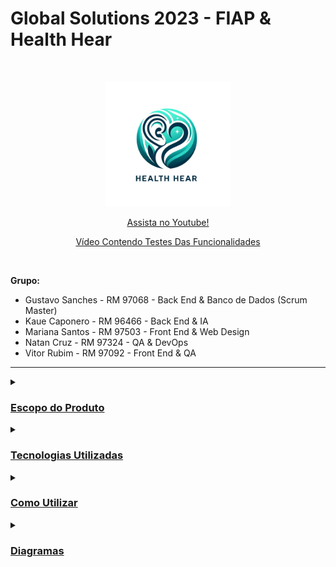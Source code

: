 # **Global Solutions 2023 - FIAP & Health Hear**
<br />
<p align="center">
  <img src="HealthHear.png" alt="HealthHear" width=200>
</p>

<p align="center">
  <a href="" target="blank" style="text-align: center; display: block;">Assista no Youtube!</a>
</p>

<p align="center">
  <a href="" target="blank" style="text-align: center; display: block;">Vídeo Contendo Testes Das Funcionalidades</a>
</p>

<br />

**Grupo:**
- Gustavo Sanches - RM 97068 - Back End & Banco de Dados (Scrum Master)
- Kaue Caponero - RM 96466 - Back End & IA
- Mariana Santos - RM 97503 - Front End & Web Design
- Natan Cruz - RM 97324 - QA & DevOps 
- Vitor Rubim - RM 97092 - Front End & QA

<hr/>

<details>
  <summary><h3><u>Escopo do Produto</u></h3></summary>

  <details>
    <summary><h4><u>Problema a Solucionar</u></h4></summary>
      <p>A saúde representa um dos fundamentos essenciais da existência humana, exercendo não apenas impacto direto sobre nossa qualidade de vida, mas também moldando nossa capacidade de concretizar sonhos, aspirações e potencial criativo. Incontestavelmente, o futuro da saúde figura como uma das preocupações mais urgentes na sociedade contemporânea.</p>
      <p>Lamentavelmente, atualmente, deparamo-nos com relatos frequentes de pacientes que experimentaram situações adversas envolvendo profissionais da saúde. Observamos casos de negligência, má conduta, comportamento antiético e, em algumas instâncias, práticas criminosas. Mesmo que tais incidentes não representem a norma entre os profissionais de saúde, sua ocorrência é suficiente para gerar insegurança, levando pessoas a desistirem de procedimentos e consultas cruciais para sua saúde. O cerne do problema reside na escassez de transparência e informações confiáveis no âmbito da saúde, resultando em experiências negativas para os pacientes e, consequentemente, na renúncia a cuidados essenciais.</p>
      <p>Diante desse cenário, torna-se imperativa a promoção da transparência e o acesso a informações confiáveis no universo da saúde. Os pacientes anseiam por detalhes aprofundados sobre os profissionais de saúde antes de se submeterem a consultas e tratamentos, enfrentando, no entanto, a carência de plataformas especializadas dedicadas a essa forma de avaliação. É nesse contexto que a HealthHear emerge como resposta a essa lacuna, proporcionando um espaço dedicado à compartilhamento de experiências reais e verificadas com médicos. Essa abordagem visa, sobretudo, promover a confiança dos pacientes nos serviços de saúde, destacando-se como uma medida crucial na prevenção de crimes e mal conduta por parte dos profissionais da saúde.</p>
  </details>
  
  <details>
    <summary><h4><u>Solução Proposta</u></h4></summary>
      <p>O projeto HealthHear consiste em um aplicativo móvel para promover a transparência, segurança, apoio ao paciente e incentivar a melhora na conduta de profissionais da saúde. A ideia baseia-se em possibilitar que usuários cadastrem feedbacks e/ou denúncias à médicos de forma anônima ou não. Qualquer usuário pode visualizar essas denúncias e feedbacks e caso o profissional da saúde se cadastre, ele também pode responder a denúncias e feedbacks relacionados ao seu registro (CRM, CRO, CRN etc.).</p>
      <p>Desta forma, utilizamos a tecnologia acessível e inovadora que é o desenvolvimento de aplicações móveis e promovemos a transparência, segurança e apoio ao paciente na sua jornada em busca da saúde. Além disso, também incentivamos profissionais a serem mais cautelosos em suas consultas e manter sempre o respeito e o cuidado necessário ao paciente.</p>
      <p>Com os pacientes seguros e confiantes, consequentemente eles serão incentivados a cuidar melhor de sua saúde e buscar tratamentos, consultas e procedimentos com profissionais de qualidade e confiança, promovendo a saúde de forma geral.</p>
  </details>

  <details>
     <summary><h4><u>Escopo do Projeto</u></h4></summary>
      <p><b>Cadastro e Autenticação de Usuários:</b> Permitir que usuários criem perfis e acessem o aplicativo de forma segura.</p>
      <p><b>Sistema de Feedback e Denúncia:</b> Possibilitar que os usuários avaliem e reportem condutas de profissionais da saúde, incluindo a opção de denúncias anônimas.</p>
      <p><b>Visualização de Feedbacks e Respostas:</b> Disponibilizar um sistema onde feedbacks e denúncias possam ser visualizados publicamente, com espaço para respostas dos profissionais avaliados.</p>
      <p><b>Interface Amigável e Acessível:</b> Desenvolver uma interface de usuário intuitiva e acessível para todas as idades e níveis de habilidade técnica.</p>
      <p><b>Relatórios e Análises de Dados:</b> Gerar relatórios estatísticos e análises de dados para entender tendências e padrões nas avaliações.</p>
  </details>

  <details>
     <summary><h4><u>Fora do Escopo</u></h4></summary>
      <p><b>Consultas Médicas Online:</b> O aplicativo não fornecerá funcionalidades para consultas médicas ou aconselhamento de saúde online.</p>
      <p><b>Venda de Medicamentos:</b> Não será uma plataforma para a venda ou prescrição de medicamentos.</p>
      <p><b>Serviços de Emergência:</b> HealthHear não substitui serviços de emergência e não deve ser usado em situações de urgência médica.</p>
      <p><b>Garantia de Qualidade Médica:</b> O aplicativo não avaliará as qualificações ou competências médicas dos profissionais.</p>
      <p><b>Resolução de Conflitos Legais:</b> Não atuará como uma entidade mediadora em disputas legais ou questões jurídicas entre pacientes e profissionais de saúde.</p>
  </details>
</details>

<details>
  <summary><h3><u>Tecnologias Utilizadas</u></h3></summary>
  <h4>Backend</b></h4>
  <p>
    <img alt="Java" src="https://img.shields.io/badge/Java-ED8B00?style=flat&logo=openjdk&logoColor=white">
    <img alt="Spring" src="https://img.shields.io/badge/Spring-6DB33F?style=flat&logo=spring&logoColor=white">
  </p>
  <h4>Front-end</h4>
  <p style="text-align:center;">
    <img alt="React Native" src="https://img.shields.io/badge/React_Native-20232A?style=flat&logo=react&logoColor=61DAFB">
    <img alt="TypeScript"  src="https://img.shields.io/badge/TypeScript-007ACC?style=flat&logo=typescript&logoColor=white">
    <img alt="Styled Components" src="https://img.shields.io/badge/styled--components-DB7093?style=flat&logo=styled-components&logoColor=white">
  </p>
  <h4>Controle de Versão</h4>
  <p style="text-align:center;">
    <img alt="Git" src="https://img.shields.io/badge/GIT-%23F05033.svg?&style=flat&logo=git&logoColor=white">
    <img alt="GitHub" src="https://img.shields.io/badge/GITHUB-%23121011.svg?&style=flat&logo=github&logoColor=white">
  </p>
  <h4>IDEs e Ferramentas</h4>
  <p style="text-align:center;">
    <img alt="Oracle" src="https://img.shields.io/badge/Oracle-F80000?style=flat&logo=Oracle&logoColor=white">
    <img alt="Visual Studio Code" src="https://img.shields.io/badge/Visual_Studio_Code-0078D4?style=flat&logo=visual%20studio%20code&logoColor=white">
    <img alt="IntelliJ" src= "https://img.shields.io/badge/IntelliJ_IDEA-000000.svg?style=flat&logo=intellij-idea&logoColor=white">
    <img alt="Insomnia" src = "https://img.shields.io/badge/Insomnia-black?style=flat&logo=insomnia&logoColor=5849BE">
    <img alt="Google Colab" src="https://img.shields.io/badge/Colab-F9AB00?style=flat&logo=googlecolab&color=white">
  </p>
</details>

<details>
  <summary><h3><u>Como Utilizar</u></h3></summary>

Antes de tudo, você precisa ter instalado em sua máquina as seguintes ferramentas:
[Git](https://git-scm.com), [Java](https://www.java.com/pt-BR/).

Além disso, é bom ter um editor para trabalhar com o código, como [VSCode](https://code.visualstudio.com/) ou [IntelliJ](https://www.jetbrains.com/pt-br/idea/).

O projeto é divido em duas partes:

- 🎲 Backend (Servidor)
- 📱 Mobile (Aplicativo)

##### 👉 **_Backend:_**

#### Opção 01:
Siga as instruções abaixo para gerar o arquivo JAR a partir do código-fonte e executá-lo.

1. Clone o repositório ou baixe o código-fonte do projeto para o seu computador.
2. Navegue até a raiz do projeto, onde o arquivo `pom.xml` está localizado.
3. Nesta pasta você encontrará o arquivo applicattion.properties.
4. Caso queira testar com o banco H2, deixe a linha spring.profiles.active=${PROFILE:dev}, caso deseje testar com o banco Oracle, deixa a linha spring.profiles.active=${PROFILE:prod}
5. Caso escolha o Oracle, adicionar as variáveis de ambiente em sua máquina, sendo que os campos e valores são:
   5.1. DB_URL: url do banco oracle
   5.2. DB_USER: usuario do banco oracle
   5.3. DB_PASS: senha do banco oracle
7. Abra o terminal ou prompt de comando nesta mesma localização (onde contém o pom.xml).
8. Execute o seguinte comando para compilar o projeto e gerar o arquivo JAR:
   
```bash
$ mvn clean package
```

Este comando irá limpar o projeto (remove arquivos compilados anteriores), compila o código-fonte e empacota o resultado em um arquivo JAR dentro do diretório `target`.

5. Após a conclusão do processo, você encontrará o arquivo JAR gerado no diretório `target`.

Executando o Arquivo JAR
6. Navegue até o diretório `target` que contém o novo arquivo JAR.
7. Execute o arquivo JAR usando o comando:

```bash
$ java -jar health.hear-0.0.1-SNAPSHOT.jar
```

Solução de Problemas:
- Se ocorrerem erros durante a compilação ou geração do JAR, verifique se todas as dependências estão corretas e disponíveis.
- Caso receba mensagens de erro ao tentar executar o arquivo JAR, assegure-se de que está utilizando a versão correta do Java e que todas as variáveis de ambiente estão devidamente configuradas.

#### Opção 02:
Navegue até o projeto maven:

```bash
$ cd Entregas/Sprint\ 1/Enterprise\ Application\ Development\healthhear
```

Abra o projeto maven em seu editor e execute o arquivo main: HealthHearApplicattion.java

Aguarde a inicialização do servidor até a exibição da mensagem: 

```bash
HealthHear app started with endpoints available as http://localhost:8080
Hit Ctrl-C to stop it....
```

Abra o seu navegador e navegue até [http://localhost:8080](http://localhost:8080)

##### 👉 **_Mobile:_**

Navegue até o projeto mobile:

```bash
$ cd Entregas/Sprint\ 1/Hybrid\ Mobile\ APP\ Development\ healthhear
```

Instale as dependências
```bash
$ yarn
```

Abra o projeto mobile em seu editor e execute o seguinte comando:
```bash
$ yarn start
```
</details>

<details>
  <summary><h3><u>Diagramas</u></h3></summary>
  
  <details>
  <summary><h4><u>Diagrama Entidade Relacionamento (DER)</u></h4></summary>
  <br />
  <p align="center">
    <img src="Database Applicattion Development/DER.png" alt="DER">
  </p>

  ### Tabelas e Relacionamentos

  #### `Usuario`
  - **Descrição**: Armazena informações dos usuários do sistema.
  - **Chave Primária**: `id_usuario`
  - **Atributos**: `email_usuario`, `senha_usuario`, `nome_usuario`, `cpf_usuario`, `imagem_usuario`
  - **Restrições**: `email_usuario` e `cpf_usuario` devem ser únicos e não nulos; `senha_usuario` e `nome_usuario` não podem ser nulos.
  
  #### `Registro`
  - **Descrição**: Registra os dados do registro de profissionais de saúde.
  - **Chave Primária**: `id_registro`
  - **Atributos**: `numero_registro`, `uf_registro`, `tipo_registro`, `id_usuario`
  - **Relacionamentos**: Relacionado com `Usuario` pela chave `id_usuario`.
  - **Restrições**: A combinação de `numero_registro`, `uf_registro`, `tipo_registro` deve ser única.
  
  #### `Feedback`
  - **Descrição**: Armazena feedbacks de usuários sobre serviços ou experiências.
  - **Chave Primária**: `id_feedback`
  - **Atributos**: `data_feedback`, `titulo_feedback`, `descricao_feedback`, `nota_feedback`, `id_paciente`, `id_registro`, `is_anonimo`, `acao_tomada_feedback`, `evidencia_feedback`, `tipo_feedback`
  - **Relacionamentos**: 
    - Relacionado com `Usuario` pela chave `id_paciente`.
    - Relacionado com `Registro` pela chave `id_registro`.
  - **Restrições**: `data_feedback`, `titulo_feedback`, `descricao_feedback`, `nota_feedback`, `id_paciente`, `id_registro`, `is_anonimo` e `tipo_feedback` não podem ser nulos.
  
  #### `Especialidade`
  - **Descrição**: Categorias de especialização dos profissionais de saúde.
  - **Chave Primária**: `id_especialidade`
  - **Atributos**: `nome_especialidade`
  - **Restrições**: `nome_especialidade` deve ser único e não nulo.
  
  #### `Registro_Especialidade`
  - **Descrição**: Associa registros de profissionais a suas respectivas especialidades médicas.
  - **Chaves Estrangeiras**: `id_registro`, `id_especialidade`
  - **Relacionamentos**: 
    - `id_registro` referencia `Registro`.
    - `id_especialidade` referencia `Especialidade`.
  - **Restrições**: A combinação de `id_registro` e `id_especialidade` deve ser única.
  
  #### `Resposta`
  - **Descrição**: Armazena respostas aos feedbacks dados pelos usuários.
  - **Chave Primária**: `id_resposta`
  - **Atributos**: `data_resposta`, `descricao_resposta`, `id_usuario`, `id_feedback`
  - **Relacionamentos**: 
    - Relacionado com `Usuario` pela chave `id_usuario`.
    - Relacionado com `Feedback` pela chave `id_feedback`.
  - **Restrições**: `data_resposta`, `descricao_resposta`, `id_usuario`, `id_feedback` não podem ser nulos.
  </details>

  <details>
  <summary><h4><u>Modelo Entidade Relacionamento (MER)</u></h4></summary>
  <br />
  <p align="center">
    <img src="Database Applicattion Development/MER.png" alt="MER">
  </p>
  <br />
  </details>

  <details>
  <summary><h4><u>Diagrama de Classes (UML)</u></h4></summary>
  <br />
  <p align="center">
    <img src="Enterprise Applicattion Development/UML.png" alt="MER">
  </p>
  <br />
  </details>

  <details>
    <summary><h4><u>Documentação API</u></h4></summary>
    # Documentação das Classes

    ### Classe `Usuario`
    
    Representa um usuário do sistema.
    
    
    - `id_usuario` (NUMBER(9)): Identificador único do usuário (Chave Primária).
    - `registros_usuario` (VARCHAR(255)): registros do usuário (Único, Não Nulo).
    - `senha_usuario` (VARCHAR(255)): Senha do usuário (Não Nulo).
    - `nome_usuario` (VARCHAR(255)): Nome do usuário (Não Nulo).
    - `cpf_usuario` (CHAR(11)): CPF do usuário (Único, Não Nulo).
    - `imagem_usuario` (VARCHAR(255)): Caminho da imagem do usuário.
    
    ### Classe `Registro`
    
    Representa um registro profissional associado a um usuário.
    
    - `id_registro` (NUMBER(9)): Identificador único do registro (Chave Primária).
    - `numero_registro` (VARCHAR(255)): Número do registro (Não Nulo).
    - `uf_registro` (CHAR(2)): Sigla da unidade federativa do registro (Não Nulo).
    - `tipo_registro` (VARCHAR(255)): Tipo de registro (Não Nulo).
    - `id_usuario` (NUMBER(9)): Chave estrangeira referenciando Usuario(id_usuario).
    
    ### Classe: `Feedback`
    
    Representa um feedback associado a um usuário.
    
    - `id_feedback` (NUMBER(9)): Identificador único do feedback (Chave Primária).
    - `data_feedback` (DATE): Data do feedback (Não Nulo).
    - `titulo_feedback` (VARCHAR(255)): Título do feedback (Não Nulo).
    - `descricao_feedback` (VARCHAR(255)): Descrição do feedback (Não Nulo).
    - `nota_feedback` (NUMBER(4,2)): Nota do feedback (Não Nulo).
    - `id_paciente` (NUMBER(9)): Chave estrangeira referenciando Usuario(id_usuario).
    - `id_registro` (NUMBER(9)): Chave estrangeira referenciando Registro(id_registro).
    - `is_anonimo` (NUMBER(1)): Indicador de feedback anônimo (Não Nulo).
    - `acao_tomada_feedback` (VARCHAR(255)): Ação tomada em resposta ao feedback.
    - `evidencia_feedback` (VARCHAR(255)): Evidência relacionada ao feedback.
    - `tipo_feedback` (VARCHAR(255)): Tipo de feedback (Não Nulo).
    
    ### Classe `Especialidade`
    
    Representa uma especialidade disponível.
    
    - `id_especialidade` (NUMBER(9)): Identificador único da especialidade (Chave Primária).
    - `nome_especialidade` (VARCHAR(255)): Nome da especialidade (Único, Não Nulo).
    
    ### Classe `Resposta`
    
    Representa uma resposta associada a um feedback e usuário.
    
    - `id_resposta` (NUMBER(9)): Identificador único da resposta (Chave Primária).
    - `data_resposta` (DATE): Data da resposta (Não Nulo).
    - `descricao_resposta` (VARCHAR(255)): Descrição da resposta (Não Nulo).
    - `id_usuario` (NUMBER(9)): Chave estrangeira referenciando Usuario(id_usuario).
    - `id_feedback` (NUMBER(9)): Chave estrangeira referenciando Feedback(id_feedback).
    
    
    ---
    
    ### Exemplos de Requisições HTTP
    
    Aqui estão exemplos de como interagir com a API usando os métodos HTTP (GET, POST, PUT, DELETE):
    
    ---
    ## Endpoint **Usuarios**
    
    
    #### `GET /usuarios`
    
    Lista todos os usuarios.
    
    **Exemplo de retorno:**
    ```json
    [
        {
        	"id": 1,
        	"nome": "Cadastrando Novo Usuario",
        	"registros": "novoregistros@hotmail.com",
        	"cpf": "43101167876",
        	"imagem": "nova_imagem"
        },
        {
        	"id": 2,
        	"nome": "Cadastrando Novo Usuario2",
        	"registros": "novoregistros2@hotmail.com",
        	"cpf": "43101167871",
        	"imagem": "nova_imagem2"
        }
    ]
    ```
    
    
    #### `POST /usuarios`
    
    Cadastra um usuario.
    
    **Exemplo do body da requisição:**
    ```json
    {
    	"nome": "Cadastrando Novo Usuario",
    	"registros": "novoregistros@hotmail.com",
    	"senha": "123",
    	"cpf": "43101167876",
    	"imagem": "nova_imagem"
    }
    
    ```
    
    #### `UPDATE /usuarios/{id}`
    
    Atualiza um usuario.
    
    **Exemplo do body da requisição:**
    ```json
    {
    	"nome": "Editando Usuario",
    	"registros": "registroseditado@gmail.com",
    	"senha": "123456",
    	"cpf": "43101167877",
    	"imagem": "imagem_editada"
    }
    
    ```
    
    #### `DELETE /usuarios/{id}`
    
    Deleta um usuario.
    
    ---
    
    ---
    ## Endpoint **Especialidade**
    
    
    #### `GET /especialidadess`
    
    Lista todas as especialidadess.
    
    **Exemplo de retorno:**
    ```json
    [
        {
            "id_especialidades": 1,
            "nome_especialidades": "Ortopedia"
        },
        {
            "id_especialidades": 2,
            "nome_especialidades": "Cardiologia",
        }
    ]
    
    ```
    
    
    #### `POST /especialidades`
    
    Cadastra uma especialidade.
    
    **Exemplo do body da requisição:**
    ```json
    {
      "nome": "Cadastrando Nova Especialidade"
    }
    
    ```
    
    #### `UPDATE /especialidades/{id}`
    
    Atualiza uma especialidade.
    
    **Exemplo do body da requisição:**
    ```json
    {
      "nome": "Editando Especialidade Cadastrada"
    }
    
    ```
    
    #### `DELETE /especialidades/{id}`
    
    Deleta uma especialidade.
    
    ---
    
    ## Endpoint **Registros**
    
    
    #### `GET /registros`
    
    Lista todos os registros.
    
    **Exemplo de retorno:**
    ```json
    [
        {
        	"id": 1,
        	"numero": "123456",
        	"tipoRegistro": "CRM",
        	"uf": "SP",
        	"usuario": {1},
        	"especialidades": [1]
        },
        {
        	"id": 2,
        	"numero": "654321",
        	"tipoRegistro": "CRF",
        	"uf": "SP",
        	"usuario": {2},
        	"especialidades": [2]
        }
    ]
    ```
    
    
    #### `POST /registros`
    
    Cadastra um registro.
    
    **Exemplo do body da requisição:**
    ```json
    {
    	"numero": "123456",
    	"uf": "SP",
    	"tipoRegistro": "CRM",
    	"idUsuario": 1,
    	"idEspecialidades": [1]
    }
    ```
    
    #### `UPDATE /registros/{id}`
    
    Atualiza um registro.
    
    **Exemplo do body da requisição:**
    ```json
    {
    	"numero": "986543",
    	"uf": "GO",
    	"tipoRegistro": "CRF",
    	"idUsuario": 1,
    	"idEspecialidades": [1]
    }
    ```
    
    #### `DELETE /registros/{id}`
    
    Deleta um registro.
    
    ---
    
    ## Endpoint **Feedback**
    
    
    #### `GET /feedbacks`
    
    Lista todos as feedbacks.
    
    **Exemplo de retorno:**
    ```json
    [
        {
        	"id": 1,
        	"data": "2023-02-22T00:00:00.000+00:00",
        	"titulo": "Cadastranto Titulo",
        	"descricao": "Cadastrando descricao",
        	"nota": 5,
        	"paciente": {1},
        	"registro": {1},
            "especialidades": [1],
        	"isAnonimo": false,
        	"acao": "Cadastrando acao",
        	"imagem": "cadastrando_imagem",
        	"tipo": "Cadastro tipo"
        },
        {
        	"id": 2,
        	"data": "2023-02-23T00:00:00.000+00:00",
        	"titulo": "Cadastranto Titulo2",
        	"descricao": "Cadastrando descricao2",
        	"nota": 4,
        	"paciente": {2},
        	"registro": {2},
            "especialidades": [2],
        	"isAnonimo": false,
        	"acao": "Cadastrando acao2",
        	"imagem": "cadastrando_imagem2",
        	"tipo": "Cadastro tipo2"
        },
    ]
    
    ```
    
    #### `POST /feedbacks`
    
    Cadastra uma feedback.
    
    **Exemplo do body da requisição:**
    ```json
    {
        "nome": "Cadastrando Novo Feedback",
    	"data": "2023-02-22",
    	"titulo": "Cadastranto Titulo",
    	"descricao": "Cadastrando descricao",
    	"nota": "5",
    	"idPaciente": 1,
    	"idRegistro": 1,
    	"isAnonimo": false,
    	"acao": "Cadastrando acao",
    	"imagem": "cadastrando_imagem",
    	"tipo": "Cadastro tipo"		
    }
    ```
    
    #### `UPDATE /feedbacks/{id}`
    
    Atualiza uma feedback.
    
    **Exemplo do body da requisição:**
    ```json
    {
        "nome": "Atualizando Novo Feedback",
    	"data": "2023-08-30",
    	"titulo": "Atualizando Titulo",
    	"descricao": "Atualizando descricao",
    	"nota": "4",
    	"idPaciente": 1,
    	"idRegistro": 1,
    	"isAnonimo": true,
    	"acao": "Atualizando acao",
    	"imagem": "atualizando_imagem",
    	"tipo": "Atualizando tipo"	
    }
    ```
    
    #### `DELETE /feedbacks/{id}`
    
    Deleta uma feedback.
    
    ---
    
    ## Endpoint **Respostas**
    
    
    #### `GET /respostas`
    
    Lista todas as respostas.
    
    **Exemplo de retorno:**
    ```json
    [
        {
    			"id": 1,
    			"data": "2023-02-22T00:00:00.000+00:00",
    			"descricao": "Cadastrando descricao",
    			"usuario": {1},
    			"feedback": {
    				"id": 1,
    				"data": "2023-08-29",
    				"titulo": "Atualizando Titulo",
    				"descricao": "Atualizando descricao",
    				"nota": 4.00,
    				"paciente": {
    					"id": 1,
    					"nome": "Cadastrando Novo Usuario",
    					"email": "novoemail@hotmail.com",
    					"cpf": "43101167876",
    					"imagem": "nova_imagem"
    				},
    				"registro": {
    					"id": 2,
    					"numero": "123456",
    					"tipoRegistro": "CRM",
    					"uf": "SP",
    					"usuario": {
    						"id": 1,
    						"nome": "Cadastrando Novo Usuario",
    						"email": "novoemail@hotmail.com",
    						"cpf": "43101167876",
    						"imagem": "nova_imagem"
    					},
    					"especialidades": [
    						{
    							"id": 1,
    							"nome": "Cadastrando Nova Especialidade"
    						}
    					]
    				},
    				"isAnonimo": true,
    				"acao": "Atualizando acao",
    				"imagem": "atualizando_imagem",
    				"tipo": "Atualizando tipo"
    			}
    		}
    ]
    ```
    
    
    #### `POST /respostas`
    
    Cadastra uma resposta.
    
    **Exemplo do body da requisição:**
    ```json
    {
        "data": "2023-02-22",
    	"descricao": "Cadastrando descricao",
    	"idUsuario": 1,
    	"idFeedback": 1
    }
    ```
    
    #### `UPDATE /respostas/{id}`
    
    Atualiza uma resposta.
    
    **Exemplo do body da requisição:**
    ```json
    {
        "data": "2023-08-30",
    	"descricao": "Atualizando descricao",
    	"idUsuario": 1,
    	"idFeedback": 1
    }
    ```
    
    #### `DELETE /respostas/{id}`
    
    Deleta uma resposta.
    
    ---
    
    ## Possíveis status code das requisições
    
    | Código | Descrição
    |-|-
    | 200 | Requisição bem-sucedida
    | 201 | Cadastrado com sucesso
    | 204 | A requisição foi bem-sucedida, mas não há conteúdo para retornar.
    | 400 | Os campos enviados são inválidos
    | 404 | Página não encontrada
    | 405 | Método não permitido
    | 500 | Erro interno do servidor
  </details>
  
</details>
